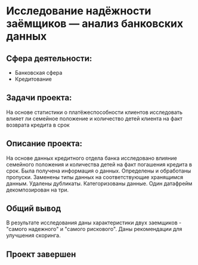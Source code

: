 # Исследование надёжности заёмщиков — анализ банковских данных

## Сфера деятельности:
* Банковская сфера
* Кредитование

## Задачи проекта:

На основе статистики о платёжеспособности клиентов исследовать влияет ли семейное положение и количество детей клиента на факт возврата кредита в срок

## Описание проекта:

На основе данных кредитного отдела банка исследовано влияние семейного положения и
количества детей на факт погашения кредита в срок. Была получена информация о
данных. Определены и обработаны пропуски. Заменены типы данных на соответствующие
хранящимся данным. Удалены дубликаты. Категоризованы данные. Один датафрейм декомпозирован на три.

## Общий вывод

В результате исследования даны характеристики двух заемщиков - "самого надежного" и "самого рискового". Даны рекомендации для улучшения скоринга.

## Проект завершен
